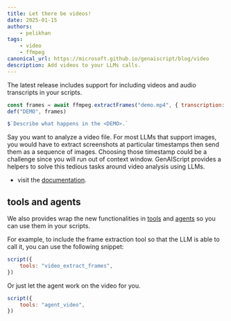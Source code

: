```yaml
---
title: Let there be videos!
date: 2025-01-15
authors:
    - pelikhan
tags:
    - video
    - ffmpeg
canonical_url: https://microsoft.github.io/genaiscript/blog/video
description: Add videos to your LLMs calls.
---
```


The latest release includes support for including videos and audio transcripts in your scripts.

```js wrap
const frames = await ffmpeg.extractFrames("demo.mp4", { transcription: true })
def("DEMO", frames)

$`Describe what happens in the <DEMO>.`
```

Say you want to analyze a video file. For most LLMs that support images, you would have to extract screenshots at particular timestamps then send them as a sequence of images.
Choosing those timestamp could be a challenge since you will run out of context window. GenAIScript provides a helpers to solve this tedious tasks around video analysis using LLMs.

- visit the [documentation](/genaiscript/reference/scripts/videos).

## tools and agents

We also provides wrap the new functionalities in [tools](/genaiscript/reference/scripts/tools) and [agents](/genaiscript/reference/scripts/agents) so you can use them in your scripts.

For example, to include the frame extraction tool so that the LLM is able to call it, you can use the following snippet:

```js wrap
script({
    tools: "video_extract_frames",
})
```

Or just let the agent work on the video for you.

```js wrap
script({
    tools: "agent_video",
})
```
